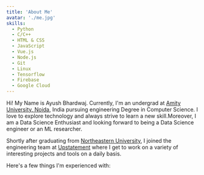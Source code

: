 ```yaml
---
title: 'About Me'
avatar: './me.jpg'
skills:
  - Python
  - C/C++
  - HTML & CSS
  - JavaScript
  - Vue.js
  - Node.js
  - Git
  - Linux
  - Tensorflow
  - Firebase
  - Google Cloud
---
```


Hi! My Name is Ayush Bhardwaj. Currently, I'm an undergrad at [Amity University, Noida](http://amity.edu/), India pursuing engineering Degree in Computer Science. I love to explore technology and always strive to learn a new skill.Moreover, I am a Data Science Enthusiast and looking forward to being a Data Science engineer or an ML researcher.

Shortly after graduating from [Northeastern University](https://www.ccis.northeastern.edu/), I joined the engineering team at [Upstatement](https://www.upstatement.com/) where I get to work on a variety of interesting projects and tools on a daily basis.

Here's a few things I'm experienced with:
